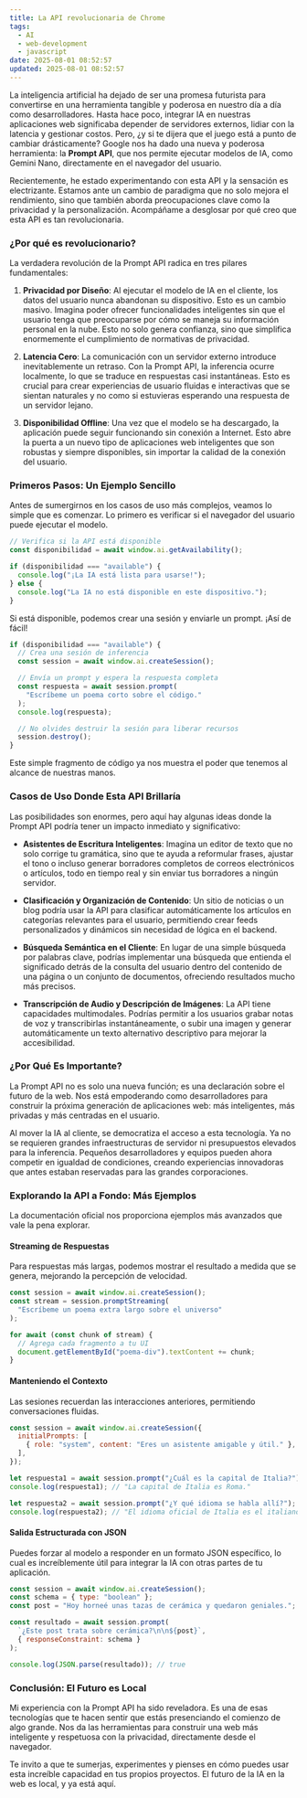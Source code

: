 ```yaml
---
title: La API revolucionaria de Chrome
tags:
  - AI
  - web-development
  - javascript
date: 2025-08-01 08:52:57
updated: 2025-08-01 08:52:57
---
```


La inteligencia artificial ha dejado de ser una promesa futurista para convertirse en una herramienta tangible y poderosa en nuestro día a día como desarrolladores. Hasta hace poco, integrar IA en nuestras aplicaciones web significaba depender de servidores externos, lidiar con la latencia y gestionar costos. Pero, ¿y si te dijera que el juego está a punto de cambiar drásticamente? Google nos ha dado una nueva y poderosa herramienta: la **Prompt API**, que nos permite ejecutar modelos de IA, como Gemini Nano, directamente en el navegador del usuario.

Recientemente, he estado experimentando con esta API y la sensación es electrizante. Estamos ante un cambio de paradigma que no solo mejora el rendimiento, sino que también aborda preocupaciones clave como la privacidad y la personalización. Acompáñame a desglosar por qué creo que esta API es tan revolucionaria.

### ¿Por qué es revolucionario?

La verdadera revolución de la Prompt API radica en tres pilares fundamentales:

1.  **Privacidad por Diseño**: Al ejecutar el modelo de IA en el cliente, los datos del usuario nunca abandonan su dispositivo. Esto es un cambio masivo. Imagina poder ofrecer funcionalidades inteligentes sin que el usuario tenga que preocuparse por cómo se maneja su información personal en la nube. Esto no solo genera confianza, sino que simplifica enormemente el cumplimiento de normativas de privacidad.

2.  **Latencia Cero**: La comunicación con un servidor externo introduce inevitablemente un retraso. Con la Prompt API, la inferencia ocurre localmente, lo que se traduce en respuestas casi instantáneas. Esto es crucial para crear experiencias de usuario fluidas e interactivas que se sientan naturales y no como si estuvieras esperando una respuesta de un servidor lejano.

3.  **Disponibilidad Offline**: Una vez que el modelo se ha descargado, la aplicación puede seguir funcionando sin conexión a Internet. Esto abre la puerta a un nuevo tipo de aplicaciones web inteligentes que son robustas y siempre disponibles, sin importar la calidad de la conexión del usuario.

### Primeros Pasos: Un Ejemplo Sencillo

Antes de sumergirnos en los casos de uso más complejos, veamos lo simple que es comenzar. Lo primero es verificar si el navegador del usuario puede ejecutar el modelo.

```javascript
// Verifica si la API está disponible
const disponibilidad = await window.ai.getAvailability();

if (disponibilidad === "available") {
  console.log("¡La IA está lista para usarse!");
} else {
  console.log("La IA no está disponible en este dispositivo.");
}
```

Si está disponible, podemos crear una sesión y enviarle un prompt. ¡Así de fácil!

```javascript
if (disponibilidad === "available") {
  // Crea una sesión de inferencia
  const session = await window.ai.createSession();

  // Envía un prompt y espera la respuesta completa
  const respuesta = await session.prompt(
    "Escríbeme un poema corto sobre el código."
  );
  console.log(respuesta);

  // No olvides destruir la sesión para liberar recursos
  session.destroy();
}
```

Este simple fragmento de código ya nos muestra el poder que tenemos al alcance de nuestras manos.

### Casos de Uso Donde Esta API Brillaría

Las posibilidades son enormes, pero aquí hay algunas ideas donde la Prompt API podría tener un impacto inmediato y significativo:

- **Asistentes de Escritura Inteligentes**: Imagina un editor de texto que no solo corrige tu gramática, sino que te ayuda a reformular frases, ajustar el tono o incluso generar borradores completos de correos electrónicos o artículos, todo en tiempo real y sin enviar tus borradores a ningún servidor.

- **Clasificación y Organización de Contenido**: Un sitio de noticias o un blog podría usar la API para clasificar automáticamente los artículos en categorías relevantes para el usuario, permitiendo crear feeds personalizados y dinámicos sin necesidad de lógica en el backend.

- **Búsqueda Semántica en el Cliente**: En lugar de una simple búsqueda por palabras clave, podrías implementar una búsqueda que entienda el significado detrás de la consulta del usuario dentro del contenido de una página o un conjunto de documentos, ofreciendo resultados mucho más precisos.

- **Transcripción de Audio y Descripción de Imágenes**: La API tiene capacidades multimodales. Podrías permitir a los usuarios grabar notas de voz y transcribirlas instantáneamente, o subir una imagen y generar automáticamente un texto alternativo descriptivo para mejorar la accesibilidad.

### ¿Por Qué Es Importante?

La Prompt API no es solo una nueva función; es una declaración sobre el futuro de la web. Nos está empoderando como desarrolladores para construir la próxima generación de aplicaciones web: más inteligentes, más privadas y más centradas en el usuario.

Al mover la IA al cliente, se democratiza el acceso a esta tecnología. Ya no se requieren grandes infraestructuras de servidor ni presupuestos elevados para la inferencia. Pequeños desarrolladores y equipos pueden ahora competir en igualdad de condiciones, creando experiencias innovadoras que antes estaban reservadas para las grandes corporaciones.

### Explorando la API a Fondo: Más Ejemplos

La documentación oficial nos proporciona ejemplos más avanzados que vale la pena explorar.

#### Streaming de Respuestas

Para respuestas más largas, podemos mostrar el resultado a medida que se genera, mejorando la percepción de velocidad.

```javascript
const session = await window.ai.createSession();
const stream = session.promptStreaming(
  "Escríbeme un poema extra largo sobre el universo"
);

for await (const chunk of stream) {
  // Agrega cada fragmento a tu UI
  document.getElementById("poema-div").textContent += chunk;
}
```

#### Manteniendo el Contexto

Las sesiones recuerdan las interacciones anteriores, permitiendo conversaciones fluidas.

```javascript
const session = await window.ai.createSession({
  initialPrompts: [
    { role: "system", content: "Eres un asistente amigable y útil." },
  ],
});

let respuesta1 = await session.prompt("¿Cuál es la capital de Italia?");
console.log(respuesta1); // "La capital de Italia es Roma."

let respuesta2 = await session.prompt("¿Y qué idioma se habla allí?");
console.log(respuesta2); // "El idioma oficial de Italia es el italiano."
```

#### Salida Estructurada con JSON

Puedes forzar al modelo a responder en un formato JSON específico, lo cual es increíblemente útil para integrar la IA con otras partes de tu aplicación.

```javascript
const session = await window.ai.createSession();
const schema = { type: "boolean" };
const post = "Hoy horneé unas tazas de cerámica y quedaron geniales.";

const resultado = await session.prompt(
  `¿Este post trata sobre cerámica?\n\n${post}`,
  { responseConstraint: schema }
);

console.log(JSON.parse(resultado)); // true
```

### Conclusión: El Futuro es Local

Mi experiencia con la Prompt API ha sido reveladora. Es una de esas tecnologías que te hacen sentir que estás presenciando el comienzo de algo grande. Nos da las herramientas para construir una web más inteligente y respetuosa con la privacidad, directamente desde el navegador.

Te invito a que te sumerjas, experimentes y pienses en cómo puedes usar esta increíble capacidad en tus propios proyectos. El futuro de la IA en la web es local, y ya está aquí.
